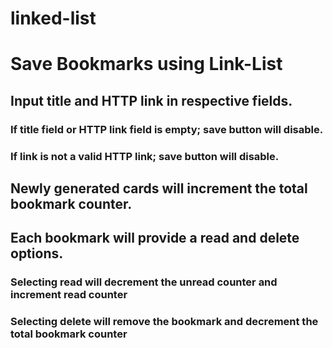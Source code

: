 # linked-list

# Save Bookmarks using Link-List

## Input title and HTTP link in respective fields.

### If title field or HTTP link field is empty; save button will disable.

### If link is not a valid HTTP link; save button will disable.

## Newly generated cards will increment the total bookmark counter.

## Each bookmark will provide a read and delete options.

### Selecting read will decrement the unread counter and increment read counter

### Selecting delete will remove the bookmark and decrement the total bookmark counter

